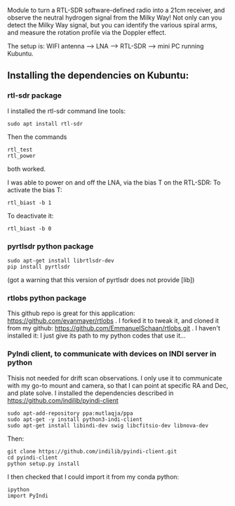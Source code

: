 Module to turn a RTL-SDR software-defined radio into a 21cm receiver,
and observe the neutral hydrogen signal from the Milky Way!
Not only can you detect the Milky Way signal, but you can identify the various spiral arms,
and measure the rotation profile via the Doppler effect.

The setup is: 
WIFI antenna --> LNA --> RTL-SDR --> mini PC running Kubuntu.

## Installing the dependencies on Kubuntu:

### rtl-sdr package

I installed the rtl-sdr command line tools:
```
sudo apt install rtl-sdr
```
Then the commands
```
rtl_test
rtl_power
```
both worked.

I was able to power on and off the LNA, via the bias T on the RTL-SDR:
To activate the bias T:
```
rtl_biast -b 1
```
To deactivate it:
```
rtl_biast -b 0
```

### pyrtlsdr python package

```
sudo apt-get install librtlsdr-dev
pip install pyrtlsdr
```
(got a warning that this version of pyrtlsdr does not provide [lib])

### rtlobs python package

This github repo is great for this application:
https://github.com/evanmayer/rtlobs .
I forked it to tweak it,
and cloned it from my github:
https://github.com/EmmanuelSchaan/rtlobs.git .
I haven't installed it: I just give its path to my python codes that use it...

### PyIndi client, to communicate with devices on INDI server in python

Thisis not needed for drift scan observations. 
I only use it to communicate with my go-to mount and camera, so that I can point at specific RA and Dec, and plate solve.
I installed the dependencies described in https://github.com/indilib/pyindi-client
```
sudo apt-add-repository ppa:mutlaqja/ppa
sudo apt-get -y install python3-indi-client
sudo apt-get install libindi-dev swig libcfitsio-dev libnova-dev
```
Then:
```
git clone https://github.com/indilib/pyindi-client.git
cd pyindi-client
python setup.py install
```
I then checked that I could import it from my conda python:
```
ipython
import PyIndi
```
